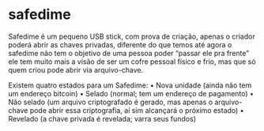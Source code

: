 # safedime 
Safedime é um pequeno USB stick, com prova de criação, apenas o criador poderá abrir as chaves privadas, diferente do que temos até agora o safedime não tem o objetivo de uma pessoa poder “passar ele pra frente” ele tem muito mais a visão de ser um cofre pessoal físico e frio, mas que só quem criou pode abrir via arquivo-chave.

Existem quatro estados para um Safedime: 
• Nova unidade (ainda não tem um endereço bitcoin) 
• Selado (normal; tem um endereço de pagamento) 
• Não selado (um arquivo criptografado é gerado, mas apenas o arquivo-chave pode abrir essa criptografia, aí sim alcançará o próximo estado) 
• Revelado (a chave privada é revelada; varra seus fundos)
